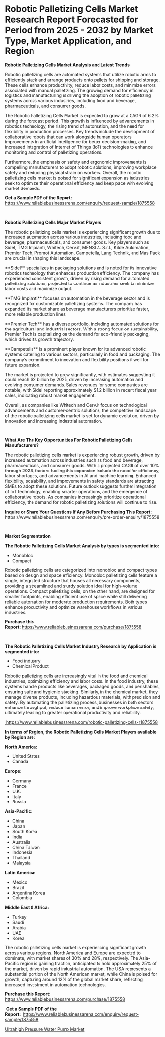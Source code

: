 <p><h1>Robotic Palletizing Cells Market Research Report Forecasted for Period from 2025 -  2032 by Market Type, Market Application, and Region</h1></p><p><strong>Robotic Palletizing Cells Market Analysis and Latest Trends</strong></p>
<p><p>Robotic palletizing cells are automated systems that utilize robotic arms to efficiently stack and arrange products onto pallets for shipping and storage. These cells enhance productivity, reduce labor costs, and minimize errors associated with manual palletizing. The growing demand for efficiency in logistics and manufacturing is driving the adoption of robotic palletizing systems across various industries, including food and beverage, pharmaceuticals, and consumer goods.</p><p>The Robotic Palletizing Cells Market is expected to grow at a CAGR of 6.2% during the forecast period. This growth is influenced by advancements in robotics technology, the rising trend of automation, and the need for flexibility in production processes. Key trends include the development of collaborative robots that can work alongside human operators, improvements in artificial intelligence for better decision-making, and increased integration of Internet of Things (IoT) technologies to enhance monitoring and control of palletizing operations.</p><p>Furthermore, the emphasis on safety and ergonomic improvements is compelling manufacturers to adopt robotic solutions, improving workplace safety and reducing physical strain on workers. Overall, the robotic palletizing cells market is poised for significant expansion as industries seek to optimize their operational efficiency and keep pace with evolving market demands.</p></p>
<p><strong>Get a Sample PDF of the Report:&nbsp;</strong> <a href="https://www.reliablebusinessarena.com/enquiry/request-sample/1875558?utm_campaign=2112&utm_medium=2&utm_source=Github&utm_content=ia&utm_term=28022025&utm_id=robotic-palletizing-cells">https://www.reliablebusinessarena.com/enquiry/request-sample/1875558</a></p>
<p>&nbsp;</p>
<p><strong>Robotic Palletizing Cells Major Market Players</strong></p>
<p><p>The robotic palletizing cells market is experiencing significant growth due to increased automation across various industries, including food and beverage, pharmaceuticals, and consumer goods. Key players such as Sidel, TMG Impianti, Whitech, Cerv.it, MENSI A. S.r.l., Kilde Automation, Premier Tech, Promot Automation, Campetella, Lang Technik, and Mas Pack are crucial in shaping this landscape.</p><p>**Sidel** specializes in packaging solutions and is noted for its innovative robotics technology that enhances production efficiency. The company has experienced consistent growth, driven by rising demand for automated palletizing solutions, projected to continue as industries seek to minimize labor costs and maximize output.</p><p>**TMG Impianti** focuses on automation in the beverage sector and is recognized for customizable palletizing systems. The company has expanded its market share as beverage manufacturers prioritize faster, more reliable production lines.</p><p>**Premier Tech** has a diverse portfolio, including automated solutions for the agricultural and industrial sectors. With a strong focus on sustainability, Premier Tech is capitalizing on the demand for eco-friendly packaging, which drives its growth trajectory.</p><p>**Campetella** is a prominent player known for its advanced robotic systems catering to various sectors, particularly in food and packaging. The company’s commitment to innovation and flexibility positions it well for future expansion.</p><p>The market is projected to grow significantly, with estimates suggesting it could reach $2 billion by 2025, driven by increasing automation and evolving consumer demands. Sales revenues for some companies are notable, with Sidel reporting approximately $1.2 billion in recent fiscal year sales, indicating robust market engagement.</p><p>Overall, as companies like Whitech and Cerv.it focus on technological advancements and customer-centric solutions, the competitive landscape of the robotic palletizing cells market is set for dynamic evolution, driven by innovation and increasing industrial automation.</p></p>
<p>&nbsp;</p>
<p><strong>What Are The Key Opportunities For Robotic Palletizing Cells Manufacturers?</strong></p>
<p><p>The robotic palletizing cells market is experiencing robust growth, driven by increased automation across industries such as food and beverage, pharmaceuticals, and consumer goods. With a projected CAGR of over 10% through 2028, factors fueling this expansion include the need for efficiency, labor shortages, and advancements in AI and machine learning. Enhanced flexibility, scalability, and improvements in safety standards are attracting SMEs to adopt these solutions. Future outlook suggests further integration of IoT technology, enabling smarter operations, and the emergence of collaborative robots. As companies increasingly prioritize operational efficiency, the demand for robotic palletizing solutions will continue to rise.</p></p>
<p><strong>Inquire or Share Your Questions If Any Before Purchasing This Report:</strong> <a href="https://www.reliablebusinessarena.com/enquiry/pre-order-enquiry/1875558?utm_campaign=2112&utm_medium=2&utm_source=Github&utm_content=ia&utm_term=28022025&utm_id=robotic-palletizing-cells">https://www.reliablebusinessarena.com/enquiry/pre-order-enquiry/1875558</a></p>
<p>&nbsp;</p>
<p><strong>Market Segmentation</strong></p>
<p><strong>The Robotic Palletizing Cells Market Analysis by types is segmented into:</strong></p>
<p><ul><li>Monobloc</li><li>Compact</li></ul></p>
<p><p>Robotic palletizing cells are categorized into monobloc and compact types based on design and space efficiency. Monobloc palletizing cells feature a single, integrated structure that houses all necessary components, providing a streamlined and sturdy solution ideal for high-volume operations. Compact palletizing cells, on the other hand, are designed for smaller footprints, enabling efficient use of space while still delivering reliable automation for moderate production requirements. Both types enhance productivity and optimize warehouse workflows in various industries.</p></p>
<p><strong>Purchase this Report:&nbsp;</strong><a href="https://www.reliablebusinessarena.com/purchase/1875558?utm_campaign=2112&utm_medium=2&utm_source=Github&utm_content=ia&utm_term=28022025&utm_id=robotic-palletizing-cells">https://www.reliablebusinessarena.com/purchase/1875558</a></p>
<p>&nbsp;</p>
<p><strong>The Robotic Palletizing Cells Market Industry Research by Application is segmented into:</strong></p>
<p><ul><li>Food Industry</li><li>Chemical Product</li></ul></p>
<p><p>Robotic palletizing cells are increasingly vital in the food and chemical industries, optimizing efficiency and labor costs. In the food industry, these systems handle products like beverages, packaged goods, and perishables, ensuring safe and hygienic stacking. Similarly, in the chemical market, they manage diverse products, including hazardous materials, with precision and safety. By automating the palletizing process, businesses in both sectors enhance throughput, reduce human error, and improve workplace safety, ultimately leading to greater operational productivity and reliability.</p></p>
<p><a href="https://www.reliablebusinessarena.com/robotic-palletizing-cells-r1875558?utm_campaign=2112&utm_medium=2&utm_source=Github&utm_content=ia&utm_term=28022025&utm_id=robotic-palletizing-cells">&nbsp;https://www.reliablebusinessarena.com/robotic-palletizing-cells-r1875558</a></p>
<p><strong>In terms of Region, the Robotic Palletizing Cells Market Players available by Region are:</strong></p>
<p>
    <p> <strong> North America: </strong>
        <ul>
            <li>United States</li>
            <li>Canada</li>
        </ul>
        </p> 
    <p> <strong> Europe: </strong>
        <ul>
            <li>Germany</li>
            <li>France</li>
            <li>U.K.</li>
            <li>Italy</li>
            <li>Russia</li>
        </ul>
        </p> 
    <p> <strong> Asia-Pacific: </strong>
        <ul>
            <li>China</li>
            <li>Japan</li>
            <li>South Korea</li>
            <li>India</li>
            <li>Australia</li>
            <li>China Taiwan</li>
            <li>Indonesia</li>
            <li>Thailand</li>
            <li>Malaysia</li>
        </ul>
        </p> 
    <p> <strong> Latin America: </strong>
        <ul>
            <li>Mexico</li>
            <li>Brazil</li>
            <li>Argentina Korea</li>
            <li>Colombia</li>
        </ul>
        </p> 
    <p> <strong> Middle East & Africa: </strong>
        <ul>
            <li>Turkey</li>
            <li>Saudi</li>
            <li>Arabia</li>
            <li>UAE</li>
            <li>Korea</li>
        </ul>
    </p>
    </p>
<p><p>The robotic palletizing cells market is experiencing significant growth across various regions. North America and Europe are expected to dominate, with market shares of 30% and 28%, respectively. The Asia-Pacific region is gaining traction, anticipated to hold approximately 25% of the market, driven by rapid industrial automation. The USA represents a substantial portion of the North American market, while China is poised for growth, capturing around 12% of the global market share, reflecting increased investment in automation technologies.</p></p>
<p><strong>Purchase this Report: </strong><a href="https://www.reliablebusinessarena.com/purchase/1875558?utm_campaign=2112&utm_medium=2&utm_source=Github&utm_content=ia&utm_term=28022025&utm_id=robotic-palletizing-cells">https://www.reliablebusinessarena.com/purchase/1875558</a></p>
<p>&nbsp;<strong>Get a Sample PDF of the Report:&nbsp;&nbsp;</strong><a href="https://www.reliablebusinessarena.com/enquiry/request-sample/1875558?utm_campaign=2112&utm_medium=2&utm_source=Github&utm_content=ia&utm_term=28022025&utm_id=robotic-palletizing-cells">https://www.reliablebusinessarena.com/enquiry/request-sample/1875558</a></p>
<p><strong></strong></p>
<p><p><a href="https://github.com/klindsey95/Market-Research-Report-List-1/blob/main/ultrahigh-pressure-water-pump-market.md?utm_campaign=2112&utm_medium=2&utm_source=Github&utm_content=ia&utm_term=28022025&utm_id=robotic-palletizing-cells">Ultrahigh Pressure Water Pump Market</a></p></p>